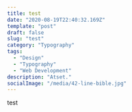 ```yaml
---
title: test
date: "2020-08-19T22:40:32.169Z"
template: "post"
draft: false
slug: "test"
category: "Typography"
tags:
  - "Design"
  - "Typography"
  - "Web Development"
description: "Atset."
socialImage: "/media/42-line-bible.jpg"
---
```


test 